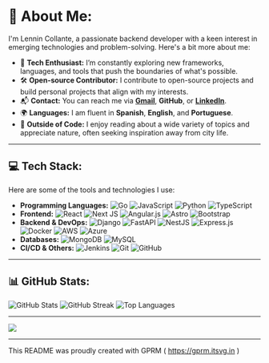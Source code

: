 # 👋 About Me:
I'm Lennin Collante, a passionate backend developer with a keen interest in emerging technologies and problem-solving. Here's a bit more about me:

- 🚀 **Tech Enthusiast:** I’m constantly exploring new frameworks, languages, and tools that push the boundaries of what's possible.
- 🛠️ **Open-source Contributor:** I contribute to open-source projects and build personal projects that align with my interests.
- 📬 **Contact:** You can reach me via **[Gmail](mailto:durangolennin@gmail.com)**, **GitHub**, or **[LinkedIn](https://www.linkedin.com/in/lennin-collante-6b9aa132a/)**.
- 🌍 **Languages:** I am fluent in **Spanish**, **English**, and **Portuguese**.
- 🌱 **Outside of Code:** I enjoy reading about a wide variety of topics and appreciate nature, often seeking inspiration away from city life.

---

## 💻 Tech Stack:
Here are some of the tools and technologies I use:

- **Programming Languages:** ![Go](https://img.shields.io/badge/go-%2300ADD8.svg?style=flat&logo=go&logoColor=white) ![JavaScript](https://img.shields.io/badge/javascript-%23323330.svg?style=flat&logo=javascript&logoColor=%23F7DF1E) ![Python](https://img.shields.io/badge/python-3670A0?style=flat&logo=python&logoColor=ffdd54) ![TypeScript](https://img.shields.io/badge/typescript-%23007ACC.svg?style=flat&logo=typescript&logoColor=white)
- **Frontend:** ![React](https://img.shields.io/badge/react-%2320232a.svg?style=flat&logo=react&logoColor=%2361DAFB) ![Next JS](https://img.shields.io/badge/Next-black?style=flat&logo=next.js&logoColor=white) ![Angular.js](https://img.shields.io/badge/angular.js-%23E23237.svg?style=flat&logo=angularjs&logoColor=white) ![Astro](https://img.shields.io/badge/astro-%232C2052.svg?style=flat&logo=astro&logoColor=white) ![Bootstrap](https://img.shields.io/badge/bootstrap-%238511FA.svg?style=flat&logo=bootstrap&logoColor=white)
- **Backend & DevOps:** ![Django](https://img.shields.io/badge/django-%23092E20.svg?style=flat&logo=django&logoColor=white) ![FastAPI](https://img.shields.io/badge/FastAPI-005571?style=flat&logo=fastapi) ![NestJS](https://img.shields.io/badge/nestjs-%23E0234E.svg?style=flat&logo=nestjs&logoColor=white) ![Express.js](https://img.shields.io/badge/express.js-%23404d59.svg?style=flat&logo=express&logoColor=%2361DAFB) ![Docker](https://img.shields.io/badge/docker-%230db7ed.svg?style=flat&logo=docker&logoColor=white) ![AWS](https://img.shields.io/badge/AWS-%23FF9900.svg?style=flat&logo=amazon-aws&logoColor=white) ![Azure](https://img.shields.io/badge/azure-%230072C6.svg?style=flat&logo=microsoftazure&logoColor=white)
- **Databases:** ![MongoDB](https://img.shields.io/badge/MongoDB-%234ea94b.svg?style=flat&logo=mongodb&logoColor=white) ![MySQL](https://img.shields.io/badge/mysql-4479A1.svg?style=flat&logo=mysql&logoColor=white)
- **CI/CD & Others:** ![Jenkins](https://img.shields.io/badge/jenkins-%232C5263.svg?style=flat&logo=jenkins&logoColor=white) ![Git](https://img.shields.io/badge/git-%23F05033.svg?style=flat&logo=git&logoColor=white) ![GitHub](https://img.shields.io/badge/github-%23121011.svg?style=flat&logo=github&logoColor=white)

---

## 📊 GitHub Stats:
![GitHub Stats](https://github-readme-stats.vercel.app/api?username=lenninCollante&theme=dark&hide_border=false&include_all_commits=false&count_private=false)
![GitHub Streak](https://github-readme-streak-stats.herokuapp.com/?user=lenninCollante&theme=dark&hide_border=false)
![Top Languages](https://github-readme-stats.vercel.app/api/top-langs/?username=lenninCollante&theme=dark&hide_border=false&include_all_commits=false&count_private=false&layout=compact)

---

[![](https://visitcount.itsvg.in/api?id=lenninCollante&icon=0&color=5)](https://visitcount.itsvg.in)

---

This README was proudly created with GPRM ( https://gprm.itsvg.in )
